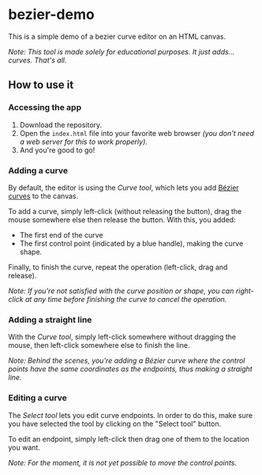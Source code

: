 # bezier-demo
This is a simple demo of a bezier curve editor on an HTML canvas.

*Note: This tool is made solely for educational purposes. It just adds... curves. That's all.*

## How to use it

### Accessing the app

1. Download the repository.
2. Open the ``index.html`` file into your favorite web browser *(you don't need a web server for this to work properly)*.
3. And you're good to go!

### Adding a curve

By default, the editor is using the *Curve tool*, which lets you add [Bézier curves](https://en.wikipedia.org/wiki/B%C3%A9zier_curve) to the canvas.

To add a curve, simply left-click (without releasing the button), drag the mouse somewhere else then release the button. With this, you added:
- The first end of the curve
- The first control point (indicated by a blue handle), making the curve shape.

Finally, to finish the curve, repeat the operation (left-click, drag and release).

*Note: If you're not satisfied with the curve position or shape, you can right-click at any time before finishing the curve to cancel the operation.*

### Adding a straight line

With the *Curve tool*, simply left-click somewhere without dragging the mouse, then left-click somewhere else to finish the line.

*Note: Behind the scenes, you're adding a Bézier curve where the control points have the same coordinates as the endpoints, thus making a straight line.*

### Editing a curve

The *Select tool* lets you edit curve endpoints. In order to do this, make sure you have selected the tool by clicking on the "Select tool" button.

To edit an endpoint, simply left-click then drag one of them to the location you want.

*Note: For the moment, it is not yet possible to move the control points.*
